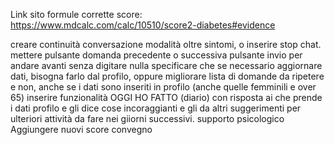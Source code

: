 Link sito formule corrette score: https://www.mdcalc.com/calc/10510/score2-diabetes#evidence

creare continuità conversazione modalità oltre sintomi, o inserire stop chat.
mettere pulsante domanda precedente o successiva
pulsante invio per andare avanti senza digitare  nulla
specificare che se  necessario aggiornare dati,  bisogna  farlo dal profilo, oppure migliorare lista di domande da ripetere e non, anche  se i dati sono inseriti in profilo (anche quelle  femminili e over 65)
inserire funzionalità OGGI HO FATTO (diario) con risposta ai che prende i dati  profilo  e gli dice cose incoraggianti e gli da  altri  suggerimenti per ulteriori attività  da fare nei  giiorni successivi.
supporto psicologico
Aggiungere nuovi score convegno
